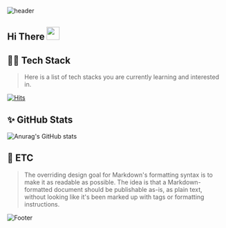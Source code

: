 ![header](https://capsule-render.vercel.app/api?type=waving&color=gradient&customColorList=2&height=250&section=header&text=MINJOONG&fontAlignY=40&fontSize=50&animation=fadeIn)


<h2>Hi There <img src="https://raw.githubusercontent.com/aemmadi/aemmadi/master/wave.gif" width="30"></h4>


## 👨‍💻 Tech Stack
> Here is a list of tech stacks you are currently learning and interested in.

[![Hits](https://hits.seeyoufarm.com/api/count/incr/badge.svg?url=https%3A%2F%2Fgithub.com%2Falswnd3746%2Fhit-counter&count_bg=%2358E397&title_bg=%23555555&icon=&icon_color=%23E7E7E7&title=hits&edge_flat=false)](https://hits.seeyoufarm.com)

## ✨ GitHub Stats 
![Anurag's GitHub stats](https://github-readme-stats.vercel.app/api?username=alswnd3746&theme=dark&show_icons=true)

## 💬 ETC 
> The overriding design goal for Markdown's
> formatting syntax is to make it as readable
> as possible. The idea is that a
> Markdown-formatted document should be
> publishable as-is, as plain text, without
> looking like it's been marked up with tags
> or formatting instructions.

![Footer](https://capsule-render.vercel.app/api?type=waving&color=gradient&customColorList=2&height=250&section=footer)
